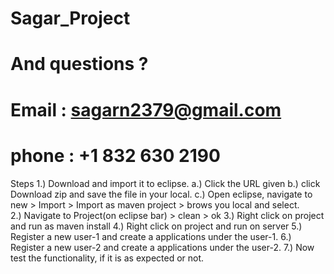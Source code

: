 # Sagar_Project
# And questions ?
# Email :  sagarn2379@gmail.com
# phone : +1 832 630 2190

Steps
1.) Download and import it to eclipse. 
  a.) Click the URL given
  b.) click Download zip and save the file in your local.
  c.) Open eclipse, navigate to new >  Import > Import as maven project > brows you local and select.  
2.) Navigate to Project(on eclipse bar) > clean > ok 
3.) Right click on project and run as maven install 
4.) Right click on project and run on server
5.) Register a new user-1 and create a applications under the user-1.
6.) Register a new user-2 and create a applications under the user-2.
7.) Now test the functionality, if it is as expected or not. 

